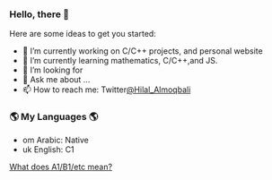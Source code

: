### Hello, there 👋

<!--
**Hilal-Almoqbali/Hilal-Almoqbali** is a ✨ _special_ ✨ repository because its `README.md` (this file) appears on your GitHub profile.
-->
Here are some ideas to get you started:

- 🔭 I’m currently working on C/C++ projects, and personal website
- 🌱 I’m currently learning mathematics, C/C++,and JS.
- 🤔 I’m looking for 
- 💬 Ask me about ...
- 📫 How to reach me: Twitter[@Hilal_Almoqbali](https://twitter.com/Hilal_Almoqbali)

### 🌎 My Languages 🌎
- om Arabic: Native
- uk English: C1

[What does A1/B1/etc mean?](https://blog.chatterbug.com/en/how-to-talk-about-language-learning/)
